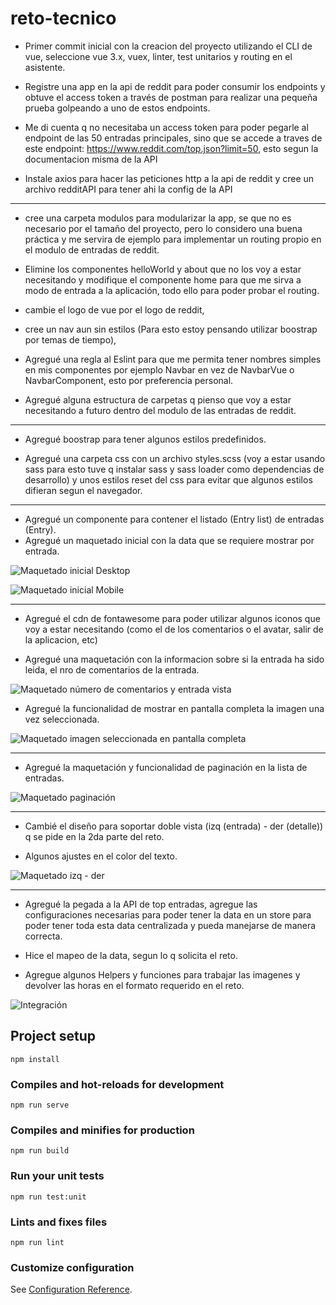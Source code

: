 # reto-tecnico

- Primer commit inicial con la creacion del proyecto utilizando el CLI de vue, seleccione vue 3.x, vuex, linter, test unitarios y routing en el asistente.

- Registre una app en la api de reddit para poder consumir los endpoints y obtuve el access token a través de postman para realizar una pequeña prueba golpeando a uno de estos endpoints.

- Me di cuenta q no necesitaba un access token para poder pegarle al endpoint de las 50 entradas principales, sino que se accede a traves de este endpoint: https://www.reddit.com/top.json?limit=50, esto segun la documentacion misma de la API

- Instale axios para hacer las peticiones http a la api de reddit y cree un archivo redditAPI para tener ahi la config de la API

---

- cree una carpeta modulos para modularizar la app, se que no es necesario por el tamaño del proyecto, pero lo considero una buena práctica y me servira de ejemplo para implementar un routing propio en el modulo de entradas de reddit.

- Elimine los componentes helloWorld y about que no los voy a estar necesitando y modifique el componente home para que me sirva a modo de entrada a la aplicación, todo ello para poder probar el routing.

- cambie el logo de vue por el logo de reddit,

- cree un nav aun sin estilos (Para esto estoy pensando utilizar boostrap por temas de tiempo),

- Agregué una regla al Eslint para que me permita tener nombres simples en mis componentes por ejemplo Navbar en vez de NavbarVue o NavbarComponent, esto por preferencia personal.

- Agregué alguna estructura de carpetas q pienso que voy a estar necesitando a futuro dentro del modulo de las entradas de reddit.

---

- Agregué boostrap para tener algunos estilos predefinidos.

- Agregué una carpeta css con un archivo styles.scss (voy a estar usando sass para esto tuve q instalar sass y sass loader como dependencias de desarrollo) y unos estilos reset del css para evitar que algunos estilos difieran segun el navegador.

---

- Agregué un componente para contener el listado (Entry list) de entradas (Entry).
- Agregué un maquetado inicial con la data que se requiere mostrar por entrada.

![Maquetado inicial Desktop](https://res.cloudinary.com/dhromiae3/image/upload/v1710781925/reto-tecnico/uzrd8rd2pmliga5qnlfc.png)

![Maquetado inicial Mobile](https://res.cloudinary.com/dhromiae3/image/upload/v1710782114/reto-tecnico/iyg1xebuauyajac4saj4.png)

---

- Agregué el cdn de fontawesome para poder utilizar algunos iconos que voy a estar necesitando (como el de los comentarios o el avatar, salir de la aplicacion, etc)

- Agregué una maquetación con la informacion sobre si la entrada ha sido leida, el nro de comentarios de la entrada.

![Maquetado número de comentarios y entrada vista](https://res.cloudinary.com/dhromiae3/image/upload/v1710784590/reto-tecnico/ayisc1zl61moqrk75lxe.png)

- Agregué la funcionalidad de mostrar en pantalla completa la imagen una vez seleccionada.

![Maquetado imagen seleccionada en pantalla completa](https://res.cloudinary.com/dhromiae3/image/upload/v1710784591/reto-tecnico/ckymehlkc6t3t6rfsbob.png)

---

- Agregué la maquetación y funcionalidad de paginación en la lista de entradas.

![Maquetado paginación](https://res.cloudinary.com/dhromiae3/image/upload/v1710786308/reto-tecnico/tqiyjwdmxyucnspkq5ua.png)

---

- Cambié el diseño para soportar doble vista (izq (entrada) - der (detalle)) q se pide en la 2da parte del reto.

- Algunos ajustes en el color del texto.

![Maquetado izq - der](https://res.cloudinary.com/dhromiae3/image/upload/v1710790116/reto-tecnico/ifkys7imj1z1mtadwba5.png)

---

- Agregué la pegada a la API de top entradas, agregue las configuraciones necesarias para poder tener la data en un store para poder tener toda esta data centralizada y pueda manejarse de manera correcta.

- Hice el mapeo de la data, segun lo q solicita el reto.

- Agregue algunos Helpers y funciones para trabajar las imagenes y devolver las horas en el formato requerido en el reto.

![Integración](https://res.cloudinary.com/dhromiae3/image/upload/v1710796074/reto-tecnico/zlkyuy1xgcuzqxnyiwtz.png)

## Project setup

```
npm install
```

### Compiles and hot-reloads for development

```
npm run serve
```

### Compiles and minifies for production

```
npm run build
```

### Run your unit tests

```
npm run test:unit
```

### Lints and fixes files

```
npm run lint
```

### Customize configuration

See [Configuration Reference](https://cli.vuejs.org/config/).
